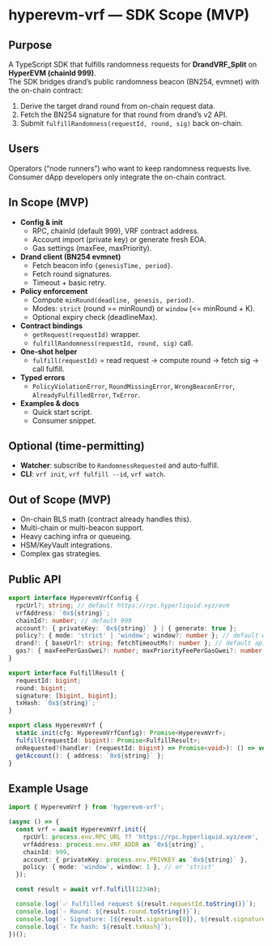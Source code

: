 # hyperevm-vrf — SDK Scope (MVP)

## Purpose
A TypeScript SDK that fulfills randomness requests for **DrandVRF_Split** on **HyperEVM (chainId 999)**.  
The SDK bridges drand’s public randomness beacon (BN254, evmnet) with the on-chain contract:

1. Derive the target drand round from on-chain request data.
2. Fetch the BN254 signature for that round from drand’s v2 API.
3. Submit `fulfillRandomness(requestId, round, sig)` back on-chain.

## Users
Operators (“node runners”) who want to keep randomness requests live.  
Consumer dApp developers only integrate the on-chain contract.

## In Scope (MVP)
- **Config & init**
  - RPC, chainId (default 999), VRF contract address.
  - Account import (private key) or generate fresh EOA.
  - Gas settings (maxFee, maxPriority).
- **Drand client (BN254 evmnet)**
  - Fetch beacon info `{genesisTime, period}`.
  - Fetch round signatures.
  - Timeout + basic retry.
- **Policy enforcement**
  - Compute `minRound(deadline, genesis, period)`.
  - Modes: `strict` (round == minRound) or `window` (<= minRound + K).
  - Optional expiry check (deadlineMax).
- **Contract bindings**
  - `getRequest(requestId)` wrapper.
  - `fulfillRandomness(requestId, round, sig)` call.
- **One-shot helper**
  - `fulfill(requestId)` = read request → compute round → fetch sig → call fulfill.
- **Typed errors**
  - `PolicyViolationError`, `RoundMissingError`, `WrongBeaconError`, `AlreadyFulfilledError`, `TxError`.
- **Examples & docs**
  - Quick start script.
  - Consumer snippet.

## Optional (time-permitting)
- **Watcher**: subscribe to `RandomnessRequested` and auto-fulfill.
- **CLI**: `vrf init`, `vrf fulfill --id`, `vrf watch`.

## Out of Scope (MVP)
- On-chain BLS math (contract already handles this).
- Multi-chain or multi-beacon support.
- Heavy caching infra or queueing.
- HSM/KeyVault integrations.
- Complex gas strategies.

## Public API
```ts
export interface HyperevmVrfConfig {
  rpcUrl?: string; // default https://rpc.hyperliquid.xyz/evm
  vrfAddress: `0x${string}`;
  chainId?: number; // default 999
  account?: { privateKey: `0x${string}` } | { generate: true };
  policy?: { mode: 'strict' | 'window'; window?: number }; // default window=1
  drand?: { baseUrl?: string; fetchTimeoutMs?: number }; // default api.drand.sh/v2, 8000ms
  gas?: { maxFeePerGasGwei?: number; maxPriorityFeePerGasGwei?: number };
}

export interface FulfillResult {
  requestId: bigint;
  round: bigint;
  signature: [bigint, bigint];
  txHash: `0x${string}`;
}

export class HyperevmVrf {
  static init(cfg: HyperevmVrfConfig): Promise<HyperevmVrf>;
  fulfill(requestId: bigint): Promise<FulfillResult>;
  onRequested?(handler: (requestId: bigint) => Promise<void>): () => void; // optional watcher
  getAccount(): { address: `0x${string}` };
}
```

## Example Usage
```ts
import { HyperevmVrf } from 'hyperevm-vrf';

(async () => {
  const vrf = await HyperevmVrf.init({
    rpcUrl: process.env.RPC_URL ?? 'https://rpc.hyperliquid.xyz/evm',
    vrfAddress: process.env.VRF_ADDR as `0x${string}`,
    chainId: 999,
    account: { privateKey: process.env.PRIVKEY as `0x${string}` },
    policy: { mode: 'window', window: 1 }, // or 'strict'
  });

  const result = await vrf.fulfill(1234n);

  console.log(`✅ Fulfilled request ${result.requestId.toString()}`);
  console.log(`- Round: ${result.round.toString()}`);
  console.log(`- Signature: [${result.signature[0]}, ${result.signature[1]}]`);
  console.log(`- Tx hash: ${result.txHash}`);
})();
```